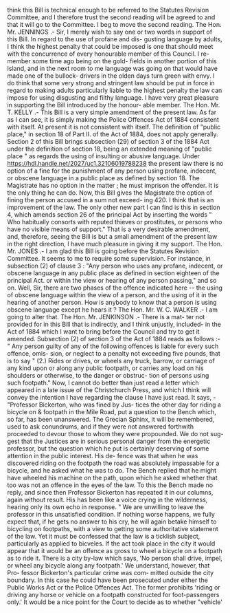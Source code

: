 think this Bill is technical enough to be referred to the Statutes Revision Committee, and I therefore trust the second reading will be agreed to and that it will go to the Committee. I beg to move the second reading. The Hon. Mr. JENNINGS .- Sir, I merely wish to say one or two words in support of this Bill. In regard to the use of profane and dis- gusting language by adults, I think the highest penalty that could be imposed is one that should meet with the concurrence of every honourable member of this Council. I re- member some time ago being on the gold- fields in another portion of this Island, and in the next room to me language was going on that would have made one of the bullock- drivers in the olden days turn green with envy. I do think that some very strong and stringent law should be put in force in regard to making adults particularly liable to the highest penalty the law can impose for using disgusting and filthy language. I have very great pleasure in supporting the Bill introduced by the honour- able member. The Hon. Mr. T. KELLY .- This Bill is a very simple amendment of the present law. As far as I can see, it is simply making the Police Offences Act of 1884 consistent with itself. At present it is not consistent with itself. The definition of "public place," in section 18 of Part II. of the Act of 1884, does not apply generally. Section 2 of this Bill brings subsection (29) of section 3 of the 1884 Act under the definition of section 18, being an extended meaning of "public place " as regards the using of insulting or abusive language. Under https://hdl.handle.net/2027/uc1.32106019788238 the present law there is no option of a fine for the punishment of any person using profane, indecent, or obscene language in a public place as defined by section 18. The Magistrate has no option in the matter ; he must imprison the offender. It is the only thing he can do. Now, this Bill gives the Magistrate the option of fining the person accused in a sum not exceed- ing 420. I think that is an improvement of the law. The only other new part I can find is this in section 4, which amends section 26 of the principal Act by inserting the words " Who habitually consorts with reputed thieves or prostitutes, or persons who have no visible means of support." That is a very desirable amendment, and, therefore, seeing the Bill is but a small amendment of the present law in the right direction, I have much pleasure in giving it my support. The Hon. Mr. JONES .- I am glad this Bill is going before the Statutes Revision Committee. It seems to me to require some supervision. For instance, in subsection (2) of clause 3 : "Any person who uses any profane, indecent, or obscene language in any public place as defined in section eighteen of the principal Act. or within the view or hearing of any person passing," and so on. Well, Sir, there are two phases of the offence indicated here -- the using of obscene language within the view of a person, and the using of it in the hearing of another person. How is anybody to know that a person is using obscene language except he hears it ? The Hon. Mr. W. C. WALKER .- I am going to alter that. The Hon. Mr. JENKINSON .- There is a mat- ter not provided for in this Bill that is indirectly, and I think unjustly, included- in the Act of 1884 which I want to bring before the Council and try to get it amended. Subsection (2) of section 3 of the Act of 1884 reads as follows :- " Any person guilty of any of the following offences is liable for every such offence, omis- sion, or neglect to a penalty not exceeding five pounds, that is to say " (2.) Rides or drives, or wheels any truck, barrow, or carriage of any kind upon or along any public footpath, or carries any load on his shoulders or otherwise, to the danger or obstruc- tion of persons using such footpath." Now, I cannot do better than just read a letter which appeared in a late issue of the Christchurch Press, and which I think will convey the intention I have regarding the clause I have just read. It says, - "Professor Bickerton, who was fined by Jus- tices the other day for riding a bicycle on & footpath in the Mile Road, put a question to the Bench which, so far, has been unanswered. The Grecian Sphinx, it will be remembered, used to ask conundrums, and if they were not answered forthwith proceeded to devour those to whom they were propounded. We do not sug- gest that the Justices are in serious personal danger from the energetic professor, but the question which he put is certainly deserving of some attention in the public interest. His de- fence was that when he was discovered riding on the footpath the road was absolutely impassable for a bicycle, and he asked what he was to do. The Bench replied that he might have wheeled his machine on the path, upon which he asked whether that too was not an offence in the eyes of the law. To this the Bench made no reply, and since then Professor Bickerton has repeated it in our columns, again without result. His has been like a voice crying in the wilderness, hearing only its own echo in response. " We are unwilling to leave the professor in this unsatisfied condition. If nothing worse happens, we fully expect that, if he gets no answer to his cry, he will again betake himself to bicycling on footpaths, with a view to getting some authoritative statement of the law. Yet it must be confessed that the law is a ticklish subject, particularly as applied to bicveles. If the act took place in the city it would appear that it would be an offence as gross to wheel a bicycle on a footpath as to ride it. There is a city by-law which says, 'No person shall drive, impel, or wheel any bicycle along any footpath.' We understand, however, that Pro- fessor Bickerton's particular crime was com- mitted outside the city boundary. In this case he could have been prosecuted under either the Public Works Act or the Police Offences Act. The former prohibits 'riding or driving any horse or vehicle on a footpath constructed for foot-passengers only.' It would be a nice point for the Court to decide as to whether "vehicle' 